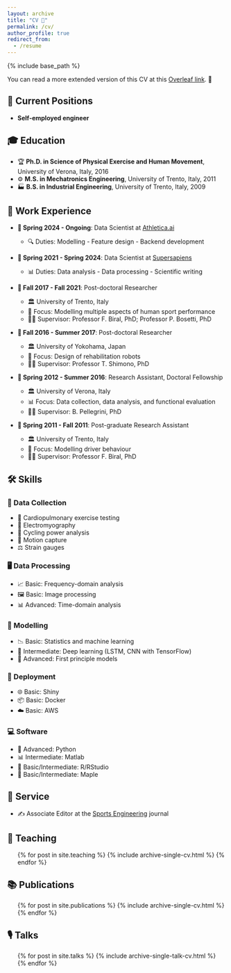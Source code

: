 ```yaml
---
layout: archive
title: "CV 📄"
permalink: /cv/
author_profile: true
redirect_from:
  - /resume
---
```


{% include base_path %}

You can read a more extended version of this CV at this [Overleaf link](https://www.overleaf.com/read/myfwfsnndgzw). 🔗

## 🎯 Current Positions  

- **Self-employed engineer**  

## 🎓 Education  

- 🏆 **Ph.D. in Science of Physical Exercise and Human Movement**, University of Verona, Italy, 2016  
- ⚙️ **M.S. in Mechatronics Engineering**, University of Trento, Italy, 2011  
- 🏭 **B.S. in Industrial Engineering**, University of Trento, Italy, 2009  

## 💼 Work Experience  

- **📅 Spring 2024 - Ongoing**: Data Scientist at [Athletica.ai](https://athletica.ai/)  
  - 🔍 Duties: Modelling - Feature design - Backend development  

- **📅 Spring 2021 - Spring 2024**: Data Scientist at [Supersapiens](https://www.supersapiens.com/en-EN/)  
  - 📊 Duties: Data analysis - Data processing - Scientific writing  

- **📅 Fall 2017 - Fall 2021**: Post-doctoral Researcher  
  - 🏛 University of Trento, Italy  
  - 🎯 Focus: Modelling multiple aspects of human sport performance  
  - 👨‍🏫 Supervisor: Professor F. Biral, PhD; Professor P. Bosetti, PhD  

- **📅 Fall 2016 - Summer 2017**: Post-doctoral Researcher  
  - 🏛 University of Yokohama, Japan  
  - 🤖 Focus: Design of rehabilitation robots  
  - 👨‍🏫 Supervisor: Professor T. Shimono, PhD  

- **📅 Spring 2012 - Summer 2016**: Research Assistant, Doctoral Fellowship  
  - 🏛 University of Verona, Italy  
  - 📊 Focus: Data collection, data analysis, and functional evaluation  
  - 👨‍🏫 Supervisor: B. Pellegrini, PhD  

- **📅 Spring 2011 - Fall 2011**: Post-graduate Research Assistant  
  - 🏛 University of Trento, Italy  
  - 🚗 Focus: Modelling driver behaviour  
  - 👨‍🏫 Supervisor: Professor F. Biral, PhD  

## 🛠 Skills  

### 📡 Data Collection  
- 🏃 Cardiopulmonary exercise testing  
- 🔌 Electromyography  
- 🚴 Cycling power analysis  
- 🎥 Motion capture  
- ⚖️ Strain gauges  

### 🖥 Data Processing  
- 📈 Basic: Frequency-domain analysis  
- 🖼 Basic: Image processing  
- 📊 Advanced: Time-domain analysis  

### 🤖 Modelling  
- 📉 Basic: Statistics and machine learning  
- 🧠 Intermediate: Deep learning (LSTM, CNN with TensorFlow)  
- 🔬 Advanced: First principle models  

### 🚀 Deployment  
- 🌐 Basic: Shiny  
- 📦 Basic: Docker  
- ☁️ Basic: AWS  

### 💻 Software  
- 🐍 Advanced: Python  
- 📊 Intermediate: Matlab  
- 🔢 Basic/Intermediate: R/RStudio  
- 🔺 Basic/Intermediate: Maple  

## 🏅 Service  

- ✍️ Associate Editor at the [Sports Engineering](https://www.springer.com/journal/12283) journal  

## 🎤 Teaching  

<ul>{% for post in site.teaching %}
    {% include archive-single-cv.html %}
  {% endfor %}</ul>

## 📚 Publications  

<ul>{% for post in site.publications %}
    {% include archive-single-cv.html %}
  {% endfor %}</ul>

## 🎙 Talks  

<ul>{% for post in site.talks %}
    {% include archive-single-talk-cv.html %}
  {% endfor %}</ul>
